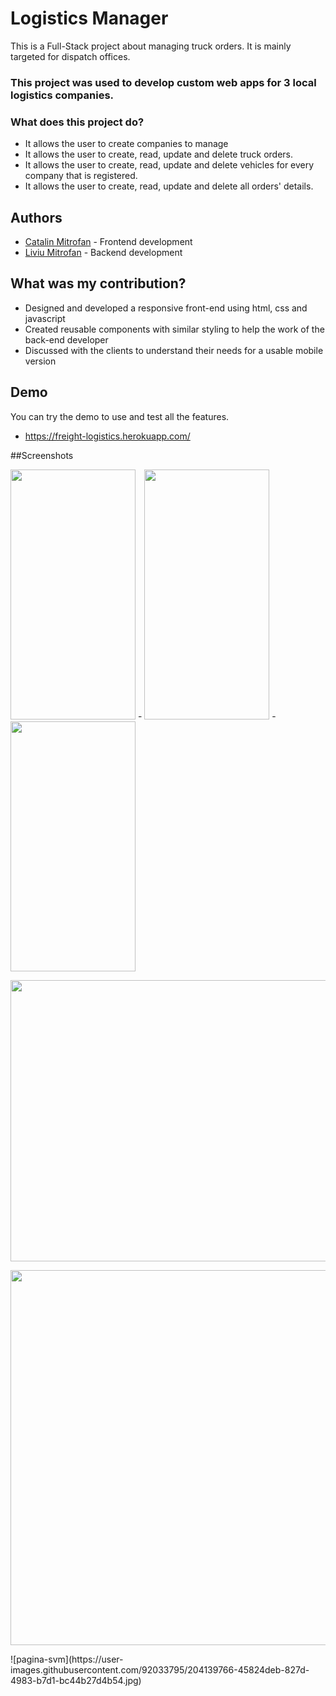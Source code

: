# Logistics Manager

This is a Full-Stack project about managing truck orders. It is mainly targeted for dispatch offices.  
### This project was used to develop custom web apps for 3 local logistics companies. 
### What does this project do?
- It allows the user to create companies to manage
- It allows the user to create, read, update and delete truck orders.
- It allows the user to create, read, update and delete vehicles for every company that is registered.
- It allows the user to create, read, update and delete all orders' details.

## Authors

- [Catalin Mitrofan](https://github.com/Mitrogun) - Frontend development
- [Liviu Mitrofan](https://github.com/Liviujmk) - Backend development

## What was my contribution?

- Designed and developed a responsive front-end using html, css and javascript
- Created reusable components with similar styling to help the work of the back-end developer  
- Discussed with the clients to understand their needs for a usable mobile version

## Demo
You can try the demo to use and test all the features.
- https://freight-logistics.herokuapp.com/

##Screenshots

<img src="https://user-images.githubusercontent.com/92033795/204138604-7bffb68a-46d1-41f0-b30d-451323510e2b.jpeg" width="200" height="400" /> - <img src="https://user-images.githubusercontent.com/92033795/204138601-b9bb7fbe-518b-43ba-bd45-6c6d1c6c8775.jpeg" width="200" height="400" /> - <img src="https://user-images.githubusercontent.com/92033795/204138599-d089bd7e-ae21-43e2-bd02-f5902d4a9abc.jpeg" width="200" height="400" />
<p align="center">
  <img src="https://user-images.githubusercontent.com/92033795/204139766-45824deb-827d-4983-b7d1-bc44b27d4b54.jpg" width="600" height="450" />
</p>
<p align="center">
  <img src="https://user-images.githubusercontent.com/92033795/204138593-5a8824b5-8eb4-4b2e-9f8c-48fa5715ff87.jpg" width="800" height="600" />
</p>
![pagina-svm](https://user-images.githubusercontent.com/92033795/204139766-45824deb-827d-4983-b7d1-bc44b27d4b54.jpg)


